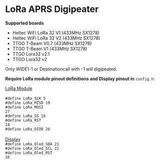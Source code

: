 # LoRa APRS Digipeater

<b>Supported boards</b>
- Heltec WiFi LoRa 32 V1 (433MHz SX1278)
- Heltec WiFi LoRa 32 V2 (433MHz SX1278)
- TTGO T-Beam V0.7 (433MHz SX1278)
- TTGO T-Beam V1 (433MHz SX1278)
- TTGO Lora32 v2.1
- TTGO Lora32 v2

Only WIDE1-1 or Destinationcall with -1 will digipeated.

<b>Require LoRa module pinout definitions and Display pinout in</b> <code>config.h</code>:

<u>LoRa Module</u><br>
<br>
<code>#define LoRa_SCK 5</code><br>
<code>#define LoRa_MISO 19</code><br>
<code>#define LoRa_MOSI 27</code><br>
<code>#define LoRa_SS 18</code><br>
<code>#define LoRa_RST 14</code><br>
<code>#define LoRa_DIO0 26</code><br>
<br>
<u>Display</u><br>
<code>#define LoRa_Oled_SDA 21</code><br>
<code>#define LoRa_Oled_SCL 22</code><br>
<code>#define LoRa_Oled_RST 16</code><br>
<br>
